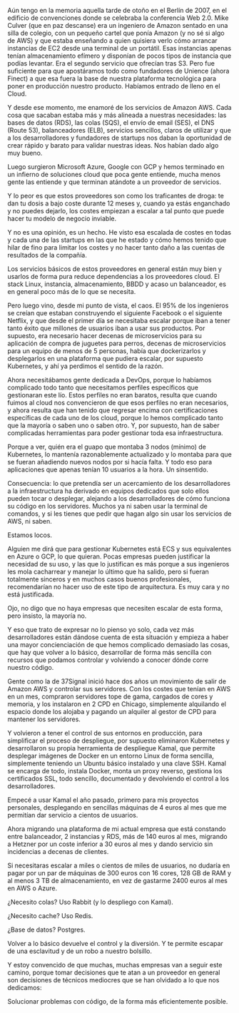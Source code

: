 Aún tengo en la memoria aquella tarde de otoño en el Berlín de 2007, en el edificio de convenciones donde se celebraba la conferencia Web 2.0. Mike Culver (que en paz descanse) era un ingeniero de Amazon sentado en una silla de colegio, con un pequeño cartel que ponía Amazon (y no sé si algo de AWS) y que estaba enseñando a quien quisiera verlo cómo arrancar instancias de EC2 desde una terminal de un portátil. Esas instancias apenas tenían almacenamiento efímero y disponían de pocos tipos de instancia que podías levantar. Era el segundo servicio que ofrecían tras S3. Pero fue suficiente para que apostáramos todo como fundadores de Unience (ahora Finect) a que esa fuera la base de nuestra plataforma tecnológica para poner en producción nuestro producto. Habíamos entrado de lleno en el Cloud.

Y desde ese momento, me enamoré de los servicios de Amazon AWS. Cada cosa que sacaban estaba más y más alineada a nuestras necesidades: las bases de datos (RDS), las colas (SQS), el envío de email (SES), el DNS (Route 53), balanceadores (ELB), servicios sencillos, claros de utilizar y que a los desarrolladores y fundadores de startups nos daban la oportunidad de crear rápido y barato para validar nuestras ideas. Nos habían dado algo muy bueno.

Luego surgieron Microsoft Azure, Google con GCP y hemos terminado en un infierno de soluciones cloud que poca gente entiende, mucha menos gente las entiende y que terminan atándote a un proveedor de servicios.

Y lo peor es que estos proveedores son como los traficantes de droga: te dan tu dosis a bajo coste durante 12 meses y, cuando ya estás enganchado y no puedes dejarlo, los costes empiezan a escalar a tal punto que puede hacer tu modelo de negocio inviable.

Y no es una opinión, es un hecho. He visto esa escalada de costes en todas y cada una de las startups en las que he estado y cómo hemos tenido que hilar de fino para limitar los costes y no hacer tanto daño a las cuentas de resultados de la compañía.

Los servicios básicos de estos proveedores en general están muy bien y usarlos de forma pura reduce dependencias a los proveedores cloud. El stack Linux, instancia, almacenamiento, BBDD y acaso un balanceador, es en general poco más de lo que se necesita.

Pero luego vino, desde mi punto de vista, el caos. El 95% de los ingenieros se creían que estaban construyendo el siguiente Facebook o el siguiente Netflix, y que desde el primer día se necesitaba escalar porque iban a tener tanto éxito que millones de usuarios iban a usar sus productos. Por supuesto, era necesario hacer decenas de microservicios para su aplicación de compra de juguetes para perros, decenas de microservicios para un equipo de menos de 5 personas, había que dockerizarlos y desplegarlos en una plataforma que pudiera escalar, por supuesto Kubernetes, y ahí ya perdimos el sentido de la razón.

Ahora necesitábamos gente dedicada a DevOps, porque lo habíamos complicado todo tanto que necesitamos perfiles específicos que gestionaran este lío. Estos perfiles no eran baratos, resulta que cuando fuimos al cloud nos convencieron de que esos perfiles no eran necesarios, y ahora resulta que han tenido que regresar encima con certificaciones específicas de cada uno de los cloud, porque lo hemos complicado tanto que la mayoría o saben uno o saben otro. Y, por supuesto, han de saber complicadas herramientas para poder gestionar toda esa infraestructura.

Porque a ver, quién era el guapo que montaba 3 nodos (mínimo) de Kubernetes, lo mantenía razonablemente actualizado y lo montaba para que se fueran añadiendo nuevos nodos por si hacía falta. Y todo eso para aplicaciones que apenas tenían 10 usuarios a la hora. Un sinsentido.

Consecuencia: lo que pretendía ser un acercamiento de los desarrolladores a la infraestructura ha derivado en equipos dedicados que solo ellos pueden tocar o desplegar, alejando a los desarrolladores de cómo funciona su código en los servidores. Muchos ya ni saben usar la terminal de comandos, y si les tienes que pedir que hagan algo sin usar los servicios de AWS, ni saben.

Estamos locos.

Alguien me dirá que para gestionar Kubernetes está ECS y sus equivalentes en Azure o GCP, lo que quieran. Pocas empresas pueden justificar la necesidad de su uso, y las que lo justifican es más porque a sus ingenieros les mola cacharrear y manejar lo último que ha salido, pero si fueran totalmente sinceros y en muchos casos buenos profesionales, recomendarían no hacer uso de este tipo de arquitectura. Es muy cara y no está justificada.

Ojo, no digo que no haya empresas que necesiten escalar de esta forma, pero insisto, la mayoría no.

Y eso que trato de expresar no lo pienso yo solo, cada vez más desarrolladores están dándose cuenta de esta situación y empieza a haber una mayor concienciación de que hemos complicado demasiado las cosas, que hay que volver a lo básico, desarrollar de forma más sencilla con recursos que podamos controlar y volviendo a conocer dónde corre nuestro código.

Gente como la de 37Signal inició hace dos años un movimiento de salir de Amazon AWS y controlar sus servidores. Con los costes que tenían en AWS en un mes, compraron servidores tope de gama, cargados de cores y memoria, y los instalaron en 2 CPD en Chicago, simplemente alquilando el espacio donde los alojaba y pagando un alquiler al gestor de CPD para mantener los servidores.

Y volvieron a tener el control de sus entornos en producción, para simplificar el proceso de despliegue, por supuesto eliminaron Kubernetes y desarrollaron su propia herramienta de despliegue Kamal, que permite desplegar imágenes de Docker en un entorno Linux de forma sencilla, simplemente teniendo un Ubuntu básico instalado y una clave SSH. Kamal se encarga de todo, instala Docker, monta un proxy reverso, gestiona los certificados SSL, todo sencillo, documentado y devolviendo el control a los desarrolladores.

Empecé a usar Kamal el año pasado, primero para mis proyectos personales, desplegando en sencillas máquinas de 4 euros al mes que me permitían dar servicio a cientos de usuarios.

Ahora migrando una plataforma de mi actual empresa que está constando entre balanceador, 2 instancias y RDS, más de 140 euros al mes, migrando a Hetzner por un coste inferior a 30 euros al mes y dando servicio sin incidencias a decenas de clientes.

Si necesitaras escalar a miles o cientos de miles de usuarios, no dudaría en pagar por un par de máquinas de 300 euros con 16 cores, 128 GB de RAM y al menos 3 TB de almacenamiento, en vez de gastarme 2400 euros al mes en AWS o Azure.

¿Necesito colas? Uso Rabbit (y lo despliego con Kamal).

¿Necesito cache? Uso Redis.

¿Base de datos? Postgres.

Volver a lo básico devuelve el control y la diversión. Y te permite escapar de una esclavitud y de un robo a nuestro bolsillo.

Y estoy convencido de que muchas, muchas empresas van a seguir este camino, porque tomar decisiones que te atan a un proveedor en general son decisiones de técnicos mediocres que se han olvidado a lo que nos dedicamos:

Solucionar problemas con código, de la forma más eficientemente posible.
